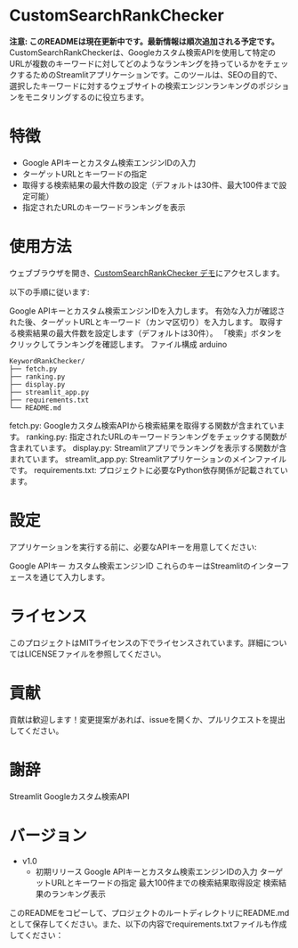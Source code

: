 # CustomSearchRankChecker
**注意: このREADMEは現在更新中です。最新情報は順次追加される予定です。**  
CustomSearchRankCheckerは、Googleカスタム検索APIを使用して特定のURLが複数のキーワードに対してどのようなランキングを持っているかをチェックするためのStreamlitアプリケーションです。このツールは、SEOの目的で、選択したキーワードに対するウェブサイトの検索エンジンランキングのポジションをモニタリングするのに役立ちます。

# 特徴
* Google APIキーとカスタム検索エンジンIDの入力
* ターゲットURLとキーワードの指定
* 取得する検索結果の最大件数の設定（デフォルトは30件、最大100件まで設定可能）
* 指定されたURLのキーワードランキングを表示
# 使用方法
ウェブブラウザを開き、[CustomSearchRankChecker デモ](https://customsearchrankchecker-kfdbfycgxlkzv9csmoab4v.streamlit.app/)にアクセスします。

以下の手順に従います:

Google APIキーとカスタム検索エンジンIDを入力します。
有効な入力が確認された後、ターゲットURLとキーワード（カンマ区切り）を入力します。
取得する検索結果の最大件数を設定します（デフォルトは30件）。
「検索」ボタンをクリックしてランキングを確認します。
ファイル構成
arduino
```コードをコピーする
KeywordRankChecker/
├── fetch.py
├── ranking.py
├── display.py
├── streamlit_app.py
├── requirements.txt
└── README.md
```
fetch.py: Googleカスタム検索APIから検索結果を取得する関数が含まれています。
ranking.py: 指定されたURLのキーワードランキングをチェックする関数が含まれています。
display.py: Streamlitアプリでランキングを表示する関数が含まれています。
streamlit_app.py: Streamlitアプリケーションのメインファイルです。
requirements.txt: プロジェクトに必要なPython依存関係が記載されています。
# 設定
アプリケーションを実行する前に、必要なAPIキーを用意してください:

Google APIキー
カスタム検索エンジンID
これらのキーはStreamlitのインターフェースを通じて入力します。

# ライセンス
このプロジェクトはMITライセンスの下でライセンスされています。詳細についてはLICENSEファイルを参照してください。

# 貢献
貢献は歓迎します！変更提案があれば、issueを開くか、プルリクエストを提出してください。

# 謝辞
Streamlit
Googleカスタム検索API
# バージョン
* v1.0
  * 初期リリース
Google APIキーとカスタム検索エンジンIDの入力
ターゲットURLとキーワードの指定
最大100件までの検索結果取得設定
検索結果のランキング表示

このREADMEをコピーして、プロジェクトのルートディレクトリにREADME.mdとして保存してください。また、以下の内容でrequirements.txtファイルも作成してください：
